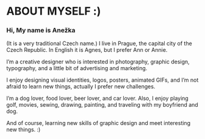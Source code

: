 # ABOUT MYSELF :)

### Hi, My name is Anežka 
(It is a very traditional Czech name.) I live in Prague, the capital city of the Czech Republic.
In English it is Agnes, but I prefer Ann or Annie. 

I’m  a creative designer who is interested in photography, graphic design, typography, and a little bit of advertising and marketing. 

I enjoy designing visual identities, logos, posters, animated GIFs, and I’m not afraid to learn new things, actually I prefer new challenges.

I’m a dog lover, food lover, beer lover, and car lover. 
Also, I enjoy playing golf, movies, sewing, drawing, painting, and traveling with my boyfriend and dog.

And of course, learning new skills of graphic design and meet interesting new things. :) 
